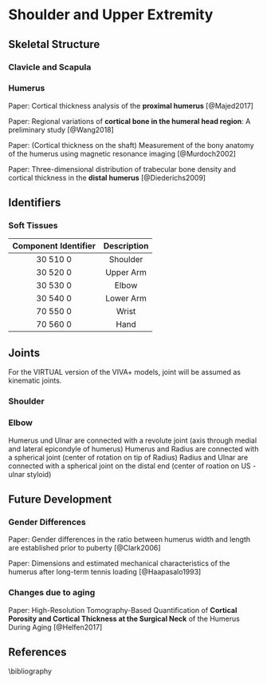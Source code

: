 # Shoulder and Upper Extremity

## Skeletal Structure

### Clavicle and Scapula

### Humerus

Paper: Cortical thickness analysis of the **proximal humerus** [@Majed2017]

Paper: Regional variations of **cortical bone in the humeral head region**: A preliminary study [@Wang2018]

Paper: (Cortical thickness on the shaft) Measurement of the bony anatomy of the humerus using magnetic resonance imaging [@Murdoch2002]

Paper: Three-dimensional distribution of trabecular bone density and cortical thickness in the **distal humerus** [@Diederichs2009]

## Identifiers




### Soft Tissues

**Component Identifier**|**Description**
:-----:|:-----:
30 510 0 | Shoulder
30 520 0 | Upper Arm
30 530 0 | Elbow
30 540 0 | Lower Arm
70 550 0 | Wrist
70 560 0 | Hand

## Joints
For the VIRTUAL version of the VIVA+ models, joint will be assumed as kinematic joints.

### Shoulder


### Elbow
Humerus und Ulnar are connected with a revolute joint (axis through medial and lateral epicondyle of humerus)
Humerus and Radius are connected with a spherical joint (center of rotation on tip of Radius)
Radius and Ulnar are connected with a spherical joint on the distal end (center of roation on US - ulnar styloid)

## Future Development

### Gender Differences

Paper: Gender differences in the ratio between humerus width and length are established prior to puberty [@Clark2006]

Paper: Dimensions and estimated mechanical characteristics of the humerus after long-term tennis loading [@Haapasalo1993]

### Changes due to aging

Paper: High-Resolution Tomography-Based Quantification of **Cortical Porosity and Cortical Thickness at the Surgical Neck** of the Humerus During Aging [@Helfen2017]

## References

\bibliography
